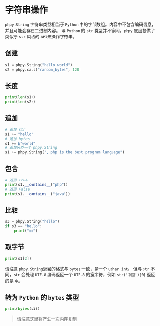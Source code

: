 # 字符串操作
`phpy.String` 字符串类型相当于 `Python` 中的字节数组。内容中不包含编码信息，并且可能会存在二进制内容。
与 `Python` 的 `str` 类型并不等同。`phpy` 底层提供了类似于 `str` 风格的 `API`来操作字符串。

## 创建
```python
s1 = phpy.String("hello world")
s2 = phpy.call("random_bytes", 128)
```

## 长度
```python
print(len(s1))
print(len(s2))
```

## 追加
```python
# 追加 str
s1 += "hello"
# 追加 bytes
s1 += b"world"
# 追加另外一个 phpy.String
s1 += phpy.String(", php is the best program language")
```

## 包含
```python
# 返回 True
print(s1.__contains__("php")) 
# 返回 False
print(s1.__contains__("java"))
```

## 比较
```python
s3 = phpy.String("hello")
if s3 == "hello":
    print("==")
```

## 取字节
```python
print(s1[2])
```

请注意 `phpy.String`返回的格式与 `bytes` 一致，是一个 `uchar int`。
但与 `str` 不同，`str` 会处理 `UTF-8` 编码返回一个 `UTF-8` 的宽字符，例如 `str('中国')[0]` 返回的是 `中`。

## 转为 `Python` 的 `bytes` 类型

```python
print(bytes(s1))
```

> 请注意这里将产生一次内存复制
